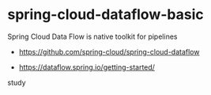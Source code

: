 # spring-cloud-dataflow-basic

Spring Cloud Data Flow is native toolkit for pipelines

- https://github.com/spring-cloud/spring-cloud-dataflow

- https://dataflow.spring.io/getting-started/

study

